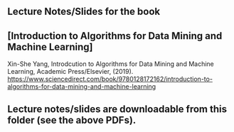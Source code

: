 ## Lecture Notes/Slides for the book 
## [Introduction to Algorithms for Data Mining and Machine Learning]

Xin-She Yang, Introdcution to Algorithms for Data Mining and Machine Learning, Academic Press/Elsevier, (2019).
https://www.sciencedirect.com/book/9780128172162/introduction-to-algorithms-for-data-mining-and-machine-learning


## Lecture notes/slides are downloadable from this folder (see the above PDFs).
